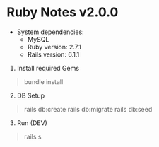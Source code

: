 # Ruby Notes v2.0.0
* System dependencies:
    - MySQL
    - Ruby version: 2.7.1
    - Rails version: 6.1.1
1. Install required Gems
> bundle install
2. DB Setup
> rails db:create
> rails db:migrate
> rails db:seed
3. Run (DEV)
> rails s